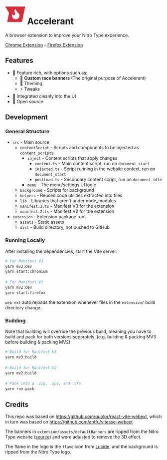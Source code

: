 # ![](extension/assets/icon.svg) Accelerant

A browser extension to improve your Nitro Type experience.

[Chrome Extension](https://chrome.google.com/webstore/detail/accelerant/ieocjnbdnegbhepiolingifnacbfhcia) - [Firefox Extension](https://addons.mozilla.org/en-US/firefox/addon/accelerant)

## Features

- 👜 Feature rich, with options such as:
	- 🏁 **Custom race banners** (The original purpose of Accelerant)
	- 🎨 Theming
	- ⚡ Tweaks
- 🌸 Integrated cleanly into the UI
- 🔎 Open source

## Development

### General Structure

<!-- I could restructure it to have cleaner names... -->
- `src` - Main source
	- `contentScript` - Scripts and components to be injected as `content_script`s
		- `inject` - Content scripts that apply changes
			- `content.ts` - Main content script, run on `document_start`
			- `injected.ts` - Script running in the website context, run on `document_start`
			- `postLoad.ts` - Secondary content script, run on `document_idle`
		- `menu` - The menu/settings UI logic
	- `background` - Scripts for background
	- `helpers` - Reused code utilities extracted into files
	- `lib` - Libraries that aren't under node_modules
	- `manifest.3.ts` - Manifest V3 for the extension
	- `manifest.2.ts` - Manifest V2 for the extension
- `extension` - Extension package root
	- `assets` - Static assets
	- `dist` - Build directory, not pushed to GitHub

### Running Locally

After installing the dependencies, start the Vite server:

```bash
# For Manifest V3
yarn mv3:dev
yarn start:chromium

# For Manifest V2
yarn mv2:dev
yarn start:firefox
```

`web-ext` auto reloads the extension whenever files in the `extension/` build directory change.

### Building

Note that building will override the previous build, meaning you have to build and pack for both versions separately. (e.g. building & packing MV3 before building & packing MV2)

```bash
# Build for Manifest V3
yarn mv3:build

# Build for Manifest V2
yarn mv2:build

# Pack into a .zip, .xpi, and .crx
yarn run pack
```

## Credits

This repo was based on https://github.com/quolpr/react-vite-webext, which in turn was based on https://github.com/antfu/vitesse-webext

The banners in `extension/assets/defaultBanners` are ripped from the Nitro Type website ([source](https://www.nitrotype.com/assets/tracks/speedway/default.png)) and were adjusted to remove the 3D effect.

The flame in the logo is the `flame` icon from [Lucide](https://lucide.dev), and the background is ripped from the Nitro Type logo.
